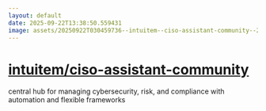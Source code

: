 ```yaml
---
layout: default
date: 2025-09-22T13:38:50.559431
image: assets/20250922T030459736--intuitem--ciso-assistant-community--20250922T031115309--cropped.png
---
```


# [intuitem/ciso-assistant-community](https://github.com/intuitem/ciso-assistant-community)

central hub for managing cybersecurity, risk, and compliance with automation and flexible frameworks
